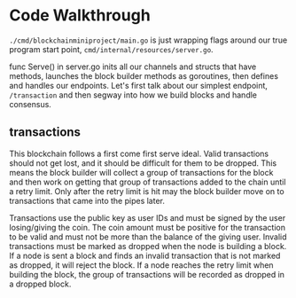 # Code Walkthrough

`./cmd/blockchainminiproject/main.go` is just wrapping flags around our true program start point, `cmd/internal/resources/server.go`.

func Serve() in server.go inits all our channels and structs that have methods, launches the block builder methods as goroutines, then defines and handles our endpoints. Let's first talk about our simplest endpoint, `/transaction` and then segway into how we build blocks and handle consensus.

## transactions

This blockchain follows a first come first serve ideal. Valid transactions should not get lost, and it should be difficult for them to be dropped. This means the block builder will collect a group of transactions for the block and then work on getting that group of transactions added to the chain until a retry limit. Only after the retry limit is hit may the block builder move on to transactions that came into the pipes later.

Transactions use the public key as user IDs and must be signed by the user losing/giving the coin. The coin amount must be positive for the transaction to be valid and must not be more than the balance of the giving user. Invalid transactions must be marked as dropped when the node is building a block. If a node is sent a block and finds an invalid transaction that is not marked as dropped, it will reject the block. If a node reaches the retry limit when building the block, the group of transactions will be recorded as dropped in a dropped block.